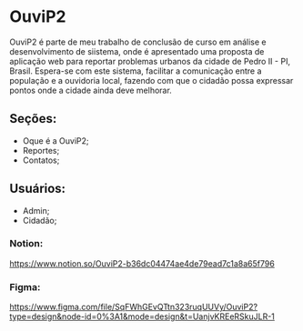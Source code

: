 # OuviP2

OuviP2 é parte de meu trabalho de conclusão de curso em análise e desenvolvimento de siistema, onde é apresentado uma proposta de aplicação web para reportar problemas urbanos da cidade de Pedro II - PI, Brasil. Espera-se com este sistema, facilitar a comunicação entre a população e a ouvidoria local, fazendo com que o cidadão possa expressar pontos onde a cidade ainda deve melhorar.

## Seções:
- Oque é a OuviP2;
- Reportes;
- Contatos;

## Usuários:
- Admin;
- Cidadão;


### Notion:
https://www.notion.so/OuviP2-b36dc04474ae4de79ead7c1a8a65f796

### Figma:
https://www.figma.com/file/SqFWhGEvQTtn323ruqUUVy/OuviP2?type=design&node-id=0%3A1&mode=design&t=UanjvKREeRSkuJLR-1
